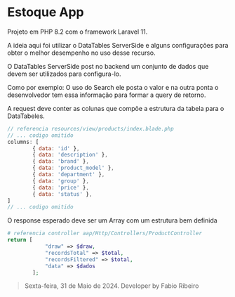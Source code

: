 # Estoque App

Projeto em PHP 8.2 com o framework Laravel 11.
 
A ideia aqui foi utilizar o DataTables ServerSide e alguns configurações para 
obter o melhor desempenho no uso desse recurso.

O DataTables ServerSide post no backend um conjunto de dados que devem ser 
utilizados para configura-lo.

Como por exemplo: O uso do Search ele posta o valor e na outra ponta o 
desenvolvedor tem essa informação para formar a query de retorno.

A request deve conter as colunas que compõe a estrutura da tabela para o 
DataTabeles.

```javascript
// referencia resources/view/products/index.blade.php
// ... codigo omitido
columns: [
        { data: 'id' },
        { data: 'description' },
        { data: 'brand' },
        { data: 'product_model' },
        { data: 'department' },
        { data: 'group' },
        { data: 'price' },
        { data: 'status' },
]
// ... codigo omitido
```

O response esperado deve ser um Array com um estrutura bem definida

```php
# referencia controller aap/Http/Controllers/ProductController
return [
            "draw" => $draw,
            "recordsTotal" => $total,
            "recordsFiltered" => $total,
            "data" => $dados
        ];
```

> Sexta-feira, 31 de Maio de 2024.
> Developer by Fabio Ribeiro
